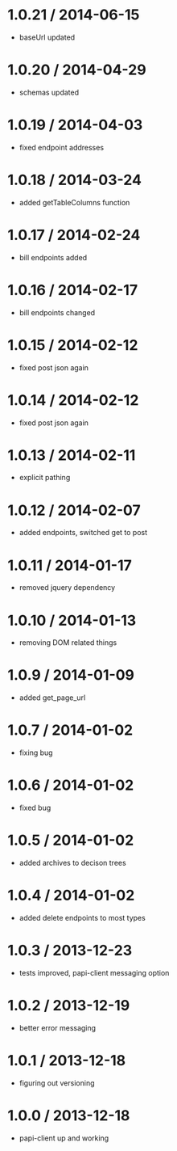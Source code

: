 

1.0.21 / 2014-06-15
===================
  - baseUrl updated

1.0.20 / 2014-04-29
===================
  - schemas updated

1.0.19 / 2014-04-03
===================
  - fixed endpoint addresses

1.0.18 / 2014-03-24
===================
  - added getTableColumns function


1.0.17 / 2014-02-24
===================
  - bill endpoints added


1.0.16 / 2014-02-17
===================
  - bill endpoints changed

1.0.15 / 2014-02-12
===================
  - fixed post json again

1.0.14 / 2014-02-12
===================
  - fixed post json again

1.0.13 / 2014-02-11
===================
  - explicit pathing

1.0.12 / 2014-02-07
===================
  - added endpoints, switched get to post


1.0.11 / 2014-01-17
===================
  - removed jquery dependency


1.0.10 / 2014-01-13
===================
  - removing DOM related things


1.0.9 / 2014-01-09
===================
  - added get_page_url

1.0.7 / 2014-01-02
===================
  - fixing bug

1.0.6 / 2014-01-02
===================
  - fixed bug

1.0.5 / 2014-01-02
===================
  - added archives to decison trees

1.0.4 / 2014-01-02
===================
  - added delete endpoints to most types

1.0.3 / 2013-12-23
===================
  - tests improved, papi-client messaging option

1.0.2 / 2013-12-19
===================
  - better error messaging

1.0.1 / 2013-12-18
===================
  - figuring out versioning

1.0.0 / 2013-12-18
===================
  - papi-client up and working

